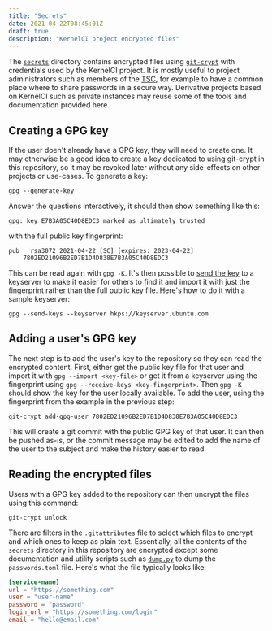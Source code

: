 ```yaml
---
title: "Secrets"
date: 2021-04-22T08:45:01Z
draft: true
description: "KernelCI project encrypted files"
---
```


The [`secrets`](https://github.com/kernelci/kernelci-project/tree/main/secrets)
directory contains encrypted files using
[`git-crypt`](https://www.agwa.name/projects/git-crypt/) with credentials used
by the KernelCI project.  It is mostly useful to project administrators such as
members of the [TSC](https://kernelci.org/docs/team/tsc/), for example to have
a common place where to share passwords in a secure way.  Derivative projects
based on KernelCI such as private instances may reuse some of the tools and
documentation provided here.

## Creating a GPG key

If the user doen't already have a GPG key, they will need to create one.  It
may otherwise be a good idea to create a key dedicated to using git-crypt in
this repository, so it may be revoked later without any side-effects on other
projects or use-cases.  To generate a key:

```
gpg --generate-key
```

Answer the questions interactively, it should then show something like this:

```
gpg: key E7B3A05C40D8EDC3 marked as ultimately trusted
```

with the full public key fingerprint:

```
pub   rsa3072 2021-04-22 [SC] [expires: 2023-04-22]
    7802ED21096B2ED7B1D4D838E7B3A05C40D8EDC3
```

This can be read again with `gpg -K`.  It's then possible to [send the
  key](https://www.gnupg.org/gph/en/manual/x457.html) to a keyserver to make it
easier for others to find it and import it with just the fingerprint rather
than the full public key file.  Here's how to do it with a sample keyserver:

```
gpg --send-keys --keyserver hkps://keyserver.ubuntu.com
```

## Adding a user's GPG key

The next step is to add the user's key to the repository so they can read the
encrypted content.  First, either get the public key file for that user and
import it with `gpg --import <key-file>` or get it from a keyserver using the
fingerprint using `gpg --receive-keys <key-fingerprint>`.  Then `gpg -K` should
show the key for the user locally available.  To add the user, using the
fingerprint from the example in the previous step:

```
git-crypt add-gpg-user 7802ED21096B2ED7B1D4D838E7B3A05C40D8EDC3
```

This will create a git commit with the public GPG key of that user.  It can
then be pushed as-is, or the commit message may be edited to add the name of
the user to the subject and make the history easier to read.

## Reading the encrypted files

Users with a GPG key added to the repository can then uncrypt the files using
this command:

```
git-crypt unlock
```

There are filters in the `.gitattributes` file to select which files to encrypt
and which ones to keep as plain text.  Essentially, all the contents of the
`secrets` directory in this repository are encrypted except some documentation
and utility scripts such as
[`dump.py`](https://github.com/kernelci/kernelci-project/blob/main/secrets/dump.py)
to dump the `passwords.toml` file.  Here's what the file typically looks like:
```toml
[service-name]
url = "https://something.com"
user = "user-name"
password = "password"
login_url = "https://something.com/login"
email = "hello@email.com"
```
